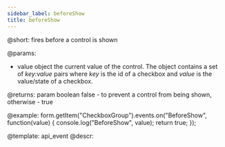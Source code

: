 ```yaml
---
sidebar_label: beforeShow
title: beforeShow
---          
```


@short: fires before a control is shown
 

@params:
- value     object     the current value of the control. The object contains a set of <i>key:value</i> pairs where <i>key</i> is the id of a checkbox and <i>value</i> is the value/state of a checkbox.

@returns:
param   boolean     false - to prevent a control from being shown, otherwise - true


@example:
form.getItem("CheckboxGroup").events.on("BeforeShow", function(value) {
    console.log("BeforeShow", value);
    return true;
});


@template: api_event
@descr:


